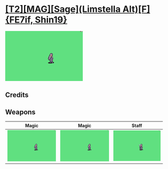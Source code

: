 # [\[T2\]\[MAG\]\[Sage\]\(Limstella Alt\)\[F\]{FE7if, Shin19}](./%5BT2%5D%5BMAG%5D%5BSage%5D(Limstella%20Alt)%5BF%5D%7BFE7if,%20Shin19%7D)

<img src="./6.%20Magic/Magic_000.png" alt="[T2][MAG][Sage](Limstella Alt)[F]{FE7if, Shin19} standing" />

## Credits



## Weapons


|Magic |Magic |Staff |
|  :---: | :---: | :---: |
| <img alt="Magic animation" src="./6.%20Magic/Magic.gif" /> | <img alt="Magic animation" src="./6.%20Magic%20(Dark)/Magic.gif" /> | <img alt="Staff animation" src="./7.%20Staff/Staff.gif" /> |
